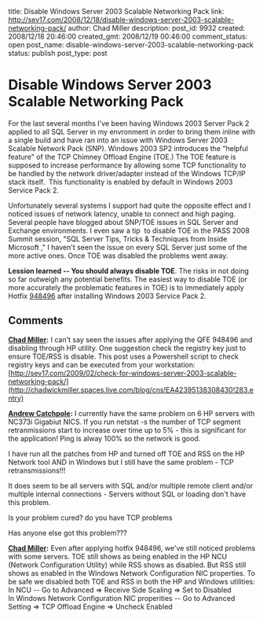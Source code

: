 title: Disable Windows Server 2003 Scalable Networking Pack
link: http://sev17.com/2008/12/18/disable-windows-server-2003-scalable-networking-pack/
author: Chad Miller
description: 
post_id: 9932
created: 2008/12/18 20:46:00
created_gmt: 2008/12/19 00:46:00
comment_status: open
post_name: disable-windows-server-2003-scalable-networking-pack
status: publish
post_type: post

# Disable Windows Server 2003 Scalable Networking Pack

For the last several months I've been having Windows 2003 Server Pack 2 applied to all SQL Server in my envronment in order to bring them inline with a single build and have ran into an issue with Windows Server 2003 Scalable Network Pack (SNP). Windows 2003 SP2 introduces the "helpful feature" of the TCP Chimney Offload Engine (TOE.) The TOE feature is supposed to increase performance by allowing some TCP functionality to be handled by the network driver/adapter instead of the Windows TCP/IP stack itself.  This functionality is enabled by default in Windows 2003 Service Pack 2.

Unfortunately several systems I support had quite the opposite effect and I noticed issues of network latency, unable to connect and high paging. Several people have blogged about SNP/TOE issues in SQL Server and Exchange environments. I even saw a tip  to disable TOE in the PASS 2008 Summit session, "SQL Server Tips, Tricks & Techniques from Inside Microsoft ," I haven't seen the issue on every SQL Server just some of the more active ones. Once TOE was disabled the problems went away.

**Lession learned -- You should always disable TOE**. The risks in not doing so far outweigh any potential benefits. The easiest way to disable TOE (or more accurately the problematic features in TOE) is to immediately apply Hotfix [948496](http://support.microsoft.com/kb/948496) after installing Windows 2003 Service Pack 2.

## Comments

**[Chad Miller](#13 "2008-09-17 20:46:00"):** I can't say seen the issues after applying the QFE 948496 and disabling through HP utility. One suggestion check the registry key just to ensure TOE/RSS is disable. This post uses a Powershell script to check registry keys and can be executed from your workstation:  
[http://sev17.com/2009/02/check-for-windows-server-2003-scalable-networking-pack/](http://chadwickmiller.spaces.live.com/blog/cns!EA42395138308430!283.entry)

**[Andrew Catchpole](#14 "2008-09-17 20:46:00"):** I currently have the same problem on 6 HP servers with NC373i Gigabiut NICS. If you run netstat -s the number of TCP segment retranmissions start to increase over time up to 5% - this is significant for the application! Ping is alway 100% so the network is good.  
  
I have run all the patches from HP and turned off TOE and RSS on the HP Network tool AND in Windows but I still have the same problem - TCP retransmissions!!!  
  
It does seem to be all servers with SQL and/or multiple remote client and/or multiple internal connections - Servers without SQL or loading don't have this problem.  
  
Is your problem cured? do you have TCP problems  
  
Has anyone else got this problem???

**[Chad Miller](#15 "2008-01-12 20:46:00"):** Even after applying hotfix 948496, we've still noticed problems with some servers. TOE still shows as being enabled in the HP NCU (Network Configuration Utility) while RSS shows as disabled. But RSS still shows as enabled in the Windows Network Configuration NIC properties. To be safe we disabled both TOE and RSS in both the HP and Windows utilities:  
In NCU -- Go to Advanced => Receive Side Scaling => Set to Disabled  
In Windows Network Configuration NIC properities -- Go to Advanced Setting => TCP Offload Engine => Uncheck Enabled


